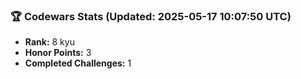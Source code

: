 ### 🏆 Codewars Stats (Updated: 2025-05-17 10:07:50 UTC)

- **Rank:** 8 kyu
- **Honor Points:** 3
- **Completed Challenges:** 1
